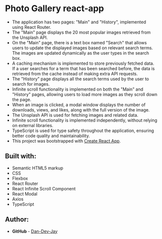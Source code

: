 # Photo Gallery react-app
- The application has two pages: "Main" and "History", implemented using React Router.
- The "Main" page displays the 20 most popular images retrieved from the Unsplash API.
- On the "Main" page, there is a text box named "Search" that allows users to update the displayed images based on relevant search terms. The images are updated dynamically as the user types in the search box.
- A caching mechanism is implemented to store previously fetched data. If a user searches for a term that has been searched before, the data is retrieved from the cache instead of making extra API requests.
- The "History" page displays all the search terms used by the user to search for images.
- Infinite scroll functionality is implemented on both the "Main" and "History" pages, allowing users to load more images as they scroll down the page.
- When an image is clicked, a modal window displays the number of downloads, views, and likes, along with the full version of the image.
- The Unsplash API is used for fetching images and related data.
- Infinite scroll functionality is implemented independently, without relying on external libraries.
- TypeScript is used for type safety throughout the application, ensuring better code quality and maintainability.
- This project was bootstrapped with [Create React App](https://github.com/facebook/create-react-app).

## Built with:

- Semantic HTML5 markup
- CSS
- Flexbox
- React Router
- React Infinite Scroll Component
- React Modal
- Axios
- TypeScript

## Author:

- **GitHub** - [Dan-Dev-Jay]((https://github.com/Dan-Dev-Jay))
